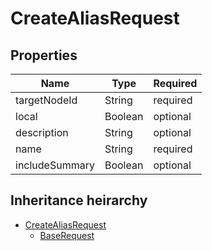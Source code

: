 

# CreateAliasRequest

## Properties

Name | Type | Required
-------- | -------- | --------
targetNodeId | String | required
local | Boolean | optional
description | String | optional
name | String | required
includeSummary | Boolean | optional




## Inheritance heirarchy


* [CreateAliasRequest](CreateAliasRequest.md)
    * [BaseRequest](BaseRequest.md)
